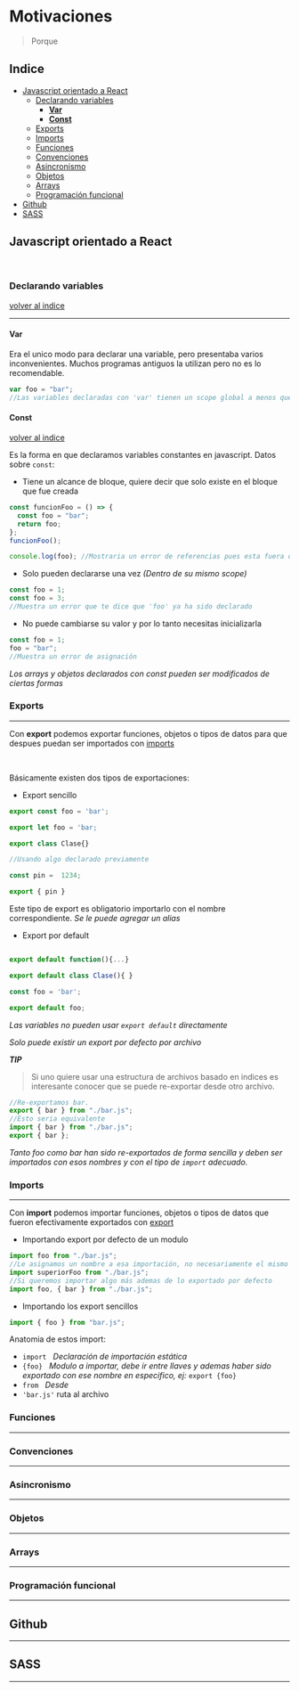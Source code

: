 # Motivaciones
> Porque

## Indice
  - [Javascript orientado a React](#javascript-orientado-a-react)
    - [Declarando variables](#declarando-variables)
      - [**Var**](#var)
      - [**Const**](#const)
    - [Exports](#exports)
    - [Imports](#imports)
    - [Funciones](#funciones)
    - [Convenciones](#convenciones)
    - [Asincronismo](#asincronismo)
    - [Objetos](#objetos)
    - [Arrays](#arrays)
    - [Programación funcional](#programación-funcional)
  - [Github](#github)
  - [SASS](#sass)

## Javascript orientado a React 

<br />

### Declarando variables

[volver al indice](#indice)

<hr />

#### **Var**

Era el unico modo para declarar una variable, pero presentaba varios inconvenientes. Muchos programas antiguos la utilizan pero no es lo recomendable.

```js
var foo = "bar";
//Las variables declaradas con 'var' tienen un scope global a menos que fuese declarada dentro de una funcion
```

#### **Const**
[volver al indice](#indice)


Es la forma en que declaramos variables constantes en javascript. Datos sobre `const`:

- Tiene un alcance de bloque, quiere decir que solo existe en el bloque que fue creada

```js
const funcionFoo = () => {
  const foo = "bar";
  return foo;
};
funcionFoo();

console.log(foo); //Mostraria un error de referencias pues esta fuera de su scope, si quisieramos usar ese valor deberiamos asignar el resultado de la funcion a otra variable.
```

- Solo pueden declararse una vez _(Dentro de su mismo scope)_

```js
const foo = 1;
const foo = 3;
//Muestra un error que te dice que 'foo' ya ha sido declarado
```

- No puede cambiarse su valor y por lo tanto necesitas inicializarla

```js
const foo = 1;
foo = "bar";
//Muestra un error de asignación
```

_Los arrays y objetos declarados con const pueden ser modificados de ciertas formas_

### Exports

<hr />

Con **export** podemos exportar funciones, objetos o tipos de datos para que despues puedan ser importados con [imports](#imports)

<br />

Básicamente existen dos tipos de exportaciones:

- Export sencillo

```js
export const foo = 'bar';

export let foo = 'bar;

export class Clase{}

//Usando algo declarado previamente

const pin =  1234;

export { pin }

```

Este tipo de export es obligatorio importarlo con el nombre correspondiente. _Se le puede agregar un alias_

[//]: <> (TODO agregar link al alias)

- Export por default

```js

export default function(){...}

export default class Clase(){ }

const foo = 'bar';

export default foo;

```

_Las variables no pueden usar `export default` directamente_

_Solo puede existir un export por defecto por archivo_

**_TIP_**

> Si uno quiere usar una estructura de archivos basado en indices es interesante conocer que se puede re-exportar desde otro archivo.

```js
//Re-exportamos bar.
export { bar } from "./bar.js";
//Esto seria equivalente
import { bar } from "./bar.js";
export { bar };
```

_Tanto foo como bar han sido re-exportados de forma sencilla y deben ser importados con esos nombres y con el tipo de `import` adecuado._

[//]: <> (TODO agregar link al alias y al import)

### Imports

<hr />

Con **import** podemos importar funciones, objetos o tipos de datos que fueron efectivamente exportados con [export](#exports)

- Importando export por defecto de un modulo

```js
import foo from "./bar.js";
//Le asignamos un nombre a esa importación, no necesariamente el mismo que tenia en el archivo
import superiorFoo from "./bar.js";
//Si queremos importar algo más ademas de lo exportado por defecto
import foo, { bar } from "./bar.js";
```

- Importando los export sencillos

```js
import { foo } from "bar.js";
```

Anatomia de estos import:

- `import` &nbsp; _Declaración de importación estática_
- `{foo}` &nbsp; _Modulo a importar, debe ir entre llaves y ademas haber sido exportado con ese nombre en especifico, ej:_ `export {foo}`
- `from` &nbsp; _Desde_
- `'bar.js'` ruta al archivo

### Funciones

<hr />

### Convenciones

<hr />

### Asincronismo

<hr />

### Objetos
<hr />

### Arrays
<hr />

### Programación funcional
<hr />

## Github

<hr />

## SASS

<hr />
